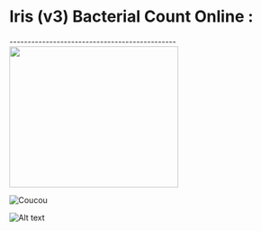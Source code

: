 <h1> Iris (v3) Bacterial Count Online :  </h1>
----------------------------------------------

<img src="https://github.com/dfialaire/Iris-v3-Bacterial-Count-Online/tree/main/Img0_jpg.jpg" width=300 height=250 />

![Coucou](https://github.com/dfialaire/Iris-v3-Bacterial-Count-Online/blob/tree/main/Img0_jpg.jpg)

<img src="/path/to/img.jpg" alt="Alt text" title="Optional title">
